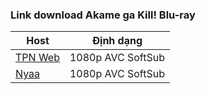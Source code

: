### **Link download Akame ga Kill! Blu-ray**

| Host          | Định dạng          |
| ------------- |:------------------:|
| [TPN Web](https://ddl.tpnteam.workers.dev/0:/Akame%20ga%20Kill/)  | 1080p AVC SoftSub |
| [Nyaa](https://nyaa.si/view/1952107)        | 1080p AVC SoftSub |
